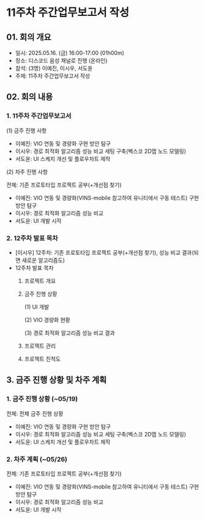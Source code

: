 # 11주차 주간업무보고서 작성

## 01. 회의 개요

- 일시: 2025.05.16. (금) 16:00-17:00 (01h00m)
- 장소: 디스코드 음성 채널로 진행 (온라인)
- 참석: (3명) 이예진, 이시우, 서도윤
- 주제: 11주차 주간업무보고서 작성

## 02. 회의 내용

### 1. 11주차 주간업무보고서

(1) 금주 진행 사항

- 이예진: VIO 연동 및 경량화 구현 방안 탐구
- 이시우: 경로 최적화 알고리즘 성능 비교 세팅 구축(벡스코 2D맵 노드 모델링)
- 서도윤: UI 스케치 개선 및 플로우차트 제작

(2) 차주 진행 사항

전체: 기존 프로토타입 프로젝트 공부(+개선점 찾기)

- 이예진: VIO 연동 및 경량화(VINS-mobile 참고하여 유니티에서 구동 테스트) 구현 방안 탐구
- 이시우: 경로 최적화 알고리즘 성능 비교
- 서도윤: UI 개발 시작

### 2. 12주차 발표 목차

- [이시우] 12주차: 기존 프로토타입 프로젝트 공부(+개선점 찾기), 성능 비교 결과(되면 새로운 알고리즘도)
- 12주차 발표 목차
    1. 프로젝트 개요
    2. 금주 진행 상황
        
        (1) UI 개발
        
        (2) VIO 경량화 현황
        
        (3) 경로 최적화 알고리즘 성능 비교 결과
        
    3. 프로젝트 관리
    4. 프로젝트 진척도

## 3. 금주 진행 상황 및 차주 계획

### 1. 금주 진행 상황 (~05/19)

전체: 전체 금주 진행 상황

- 이예진: VIO 연동 및 경량화 구현 방안 탐구
- 이시우: 경로 최적화 알고리즘 성능 비교 세팅 구축(벡스코 2D맵 노드 모델링)
- 서도윤: UI 스케치 개선 및 플로우차트 제작

### 2. 차주 계획 (~05/26)

전체: 기존 프로토타입 프로젝트 공부(+개선점 찾기)

- 이예진: VIO 연동 및 경량화(VINS-mobile 참고하여 유니티에서 구동 테스트) 구현 방안 탐구
- 이시우: 경로 최적화 알고리즘 성능 비교
- 서도윤: UI 개발 시작
